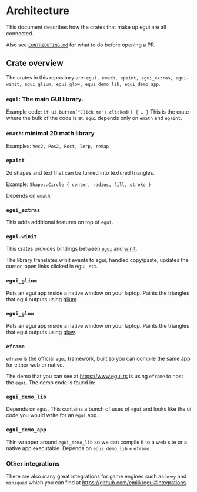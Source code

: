 # Architecture

This document describes how the crates that make up egui are all connected.

Also see [`CONTRIBUTING.md`](CONTRIBUTING.md) for what to do before opening a
PR.

## Crate overview

The crates in this repository are:
`egui, emath, epaint, egui_extras, egui-winit, egui_glium, egui_glow, egui_demo_lib, egui_demo_app`.

### `egui`: The main GUI library.

Example code: `if ui.button("Click me").clicked() { … }` This is the crate where
the bulk of the code is at. `egui` depends only on `emath` and `epaint`.

### `emath`: minimal 2D math library

Examples: `Vec2, Pos2, Rect, lerp, remap`

### `epaint`

2d shapes and text that can be turned into textured triangles.

Example: `Shape::Circle { center, radius, fill, stroke }`

Depends on `emath`.

### `egui_extras`

This adds additional features on top of `egui`.

### `egui-winit`

This crates provides bindings between [`egui`](https://github.com/emilk/egui)
and [winit](https://crates.io/crates/winit).

The library translates winit events to egui, handled copy/paste, updates the
cursor, open links clicked in egui, etc.

### `egui_glium`

Puts an egui app inside a native window on your laptop. Paints the triangles
that egui outputs using [glium](https://github.com/glium/glium).

### `egui_glow`

Puts an egui app inside a native window on your laptop. Paints the triangles
that egui outputs using [glow](https://github.com/grovesNL/glow).

### `eframe`

`eframe` is the official `egui` framework, built so you can compile the same app
for either web or native.

The demo that you can see at <https://www.egui.rs> is using `eframe` to host the
`egui`. The demo code is found in:

### `egui_demo_lib`

Depends on `egui`. This contains a bunch of uses of `egui` and looks like the ui
code you would write for an `egui` app.

### `egui_demo_app`

Thin wrapper around `egui_demo_lib` so we can compile it to a web site or a
native app executable. Depends on `egui_demo_lib` + `eframe`.

### Other integrations

There are also many great integrations for game engines such as `bevy` and
`miniquad` which you can find at <https://github.com/emilk/egui#integrations>.
